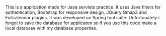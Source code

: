 This is a application made for Java servlets practice. It uses Java filters for authentication, Bootstrap for responsive design, JQuery Gmap3 and Fullcalendar plugins. It was developed on Spring tool suite. Unfortunately i forgot to save the database for applicaton so if you use this code make a local database with my database properties.
